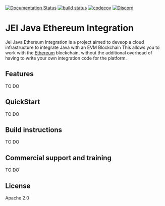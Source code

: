 [![Documentation Status](https://readthedocs.org/projects/web3j-docs/badge/?version=latest)](https://docs.web3j.io)
[![build status](https://github.com/web3j/web3j/actions/workflows/build.yml/badge.svg)](https://github.com/web3j/web3j/actions/workflows/build.yml)
[![codecov](https://codecov.io/gh/web3j/web3j/branch/master/graph/badge.svg?token=a4G9ITI6CU)](https://codecov.io/gh/web3j/web3j)
[![Discord](https://img.shields.io/discord/779382027614158919?label=discord)](https://discord.gg/A9UXfPF2tS)
# JEI Java Ethereum Integration
Jei Java Ethereum Integration is a project aimed to deveop a cloud infrastructure to integrate Java with an EVM Blockchain 
This allows you to work with the [Ethereum](https://www.ethereum.org/) blockchain, without the additional overhead of having to write your own
integration code for the platform.



Features
--------

TO DO

QuickStart
---------
TO DO


Build instructions
------------------

TO DO

Commercial support and training
-------------------------------

TO DO

License
------
Apache 2.0
